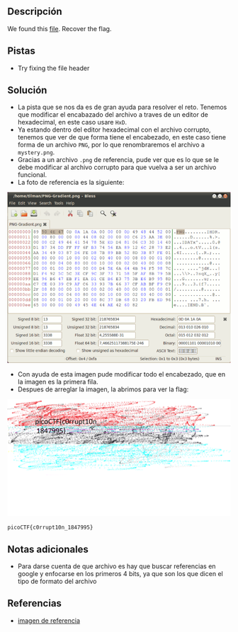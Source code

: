 ## Descripción
We found this [file](https://jupiter.challenges.picoctf.org/static/ab30fcb7d47364b4190a7d3d40edb551/mystery). Recover the flag.

## Pistas
- Try fixing the file header

## Solución
- La pista que se nos da es de gran ayuda para resolver el reto. Tenemos que modificar el encabazado del archivo a traves de un editor de hexadecimal, en este caso usare `HxD`.
- Ya estando dentro del editor hexadecimal con el archivo corrupto, tenemos que ver de que forma tiene el encabezado, en este caso tiene forma de un archivo `PNG`, por lo que renombraremos el archivo a `mystery.png`.
- Gracias a un archivo `.png` de referencia, pude ver que es lo que se le debe modificar al archivo corrupto para que vuelva a ser un archivo funcional.
- La foto de referencia es la siguiente:

![referencia](../../../images/784px-PNG-Gradient_hex.png)

- Con ayuda de esta imagen pude modificar todo el encabezado, que en la imagen es la primera fila.
- Despues de arreglar la imagen, la abrimos para ver la flag:

![flag](../../../images/flag_corrupt.png)

```bash()
picoCTF{c0rrupt10n_1847995}
```

## Notas adicionales
- Para darse cuenta de que archivo es hay que buscar referencias en google y enfocarse en los primeros 4 bits, ya que son los que dicen el tipo de formato del archivo

## Referencias 
- [imagen de referencia](https://commons.wikimedia.org/wiki/File:PNG-Gradient_hex.png)